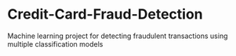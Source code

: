 # Credit-Card-Fraud-Detection
Machine learning project for detecting fraudulent transactions using multiple classification models
